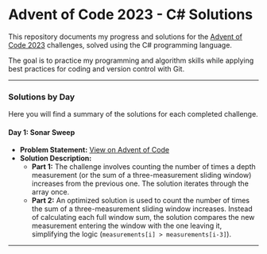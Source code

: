 # Advent of Code 2023 - C# Solutions

This repository documents my progress and solutions for the [Advent of Code 2023](https://adventofcode.com/2023) challenges, solved using the C# programming language.

The goal is to practice my programming and algorithm skills while applying best practices for coding and version control with Git.

---

### Solutions by Day

Here you will find a summary of the solutions for each completed challenge.

#### Day 1: Sonar Sweep
* **Problem Statement:** [View on Advent of Code](https://adventofcode.com/2023/day/1)
* **Solution Description:**
    * **Part 1:** The challenge involves counting the number of times a depth measurement (or the sum of a three-measurement sliding window) increases from the previous one. The solution iterates through the array once.
    * **Part 2:** An optimized solution is used to count the number of times the sum of a three-measurement sliding window increases. Instead of calculating each full window sum, the solution compares the new measurement entering the window with the one leaving it, simplifying the logic (`measurements[i] > measurements[i-3]`).

---
